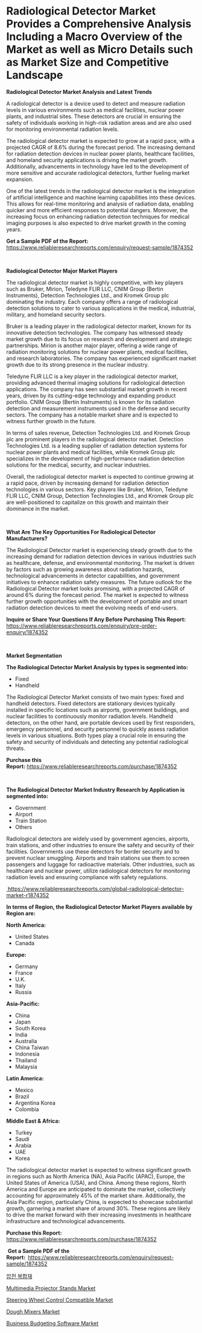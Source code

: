 <p><h1>Radiological Detector Market Provides a Comprehensive Analysis Including a Macro Overview of the Market as well as Micro Details such as Market Size and Competitive Landscape</h1></p><p><strong>Radiological Detector Market Analysis and Latest Trends</strong></p>
<p><p>A radiological detector is a device used to detect and measure radiation levels in various environments such as medical facilities, nuclear power plants, and industrial sites. These detectors are crucial in ensuring the safety of individuals working in high-risk radiation areas and are also used for monitoring environmental radiation levels.</p><p>The radiological detector market is expected to grow at a rapid pace, with a projected CAGR of 8.6% during the forecast period. The increasing demand for radiation detection devices in nuclear power plants, healthcare facilities, and homeland security applications is driving the market growth. Additionally, advancements in technology have led to the development of more sensitive and accurate radiological detectors, further fueling market expansion.</p><p>One of the latest trends in the radiological detector market is the integration of artificial intelligence and machine learning capabilities into these devices. This allows for real-time monitoring and analysis of radiation data, enabling quicker and more efficient responses to potential dangers. Moreover, the increasing focus on enhancing radiation detection techniques for medical imaging purposes is also expected to drive market growth in the coming years.</p></p>
<p><strong>Get a Sample PDF of the Report:&nbsp;</strong> <a href="https://www.reliableresearchreports.com/enquiry/request-sample/1874352">https://www.reliableresearchreports.com/enquiry/request-sample/1874352</a></p>
<p>&nbsp;</p>
<p><strong>Radiological Detector Major Market Players</strong></p>
<p><p>The radiological detector market is highly competitive, with key players such as Bruker, Mirion, Teledyne FLIR LLC, CNIM Group (Bertin Instruments), Detection Technologies Ltd., and Kromek Group plc dominating the industry. Each company offers a range of radiological detection solutions to cater to various applications in the medical, industrial, military, and homeland security sectors.</p><p>Bruker is a leading player in the radiological detector market, known for its innovative detection technologies. The company has witnessed steady market growth due to its focus on research and development and strategic partnerships. Mirion is another major player, offering a wide range of radiation monitoring solutions for nuclear power plants, medical facilities, and research laboratories. The company has experienced significant market growth due to its strong presence in the nuclear industry.</p><p>Teledyne FLIR LLC is a key player in the radiological detector market, providing advanced thermal imaging solutions for radiological detection applications. The company has seen substantial market growth in recent years, driven by its cutting-edge technology and expanding product portfolio. CNIM Group (Bertin Instruments) is known for its radiation detection and measurement instruments used in the defense and security sectors. The company has a notable market share and is expected to witness further growth in the future.</p><p>In terms of sales revenue, Detection Technologies Ltd. and Kromek Group plc are prominent players in the radiological detector market. Detection Technologies Ltd. is a leading supplier of radiation detection systems for nuclear power plants and medical facilities, while Kromek Group plc specializes in the development of high-performance radiation detection solutions for the medical, security, and nuclear industries.</p><p>Overall, the radiological detector market is expected to continue growing at a rapid pace, driven by increasing demand for radiation detection technologies in various sectors. Key players like Bruker, Mirion, Teledyne FLIR LLC, CNIM Group, Detection Technologies Ltd., and Kromek Group plc are well-positioned to capitalize on this growth and maintain their dominance in the market.</p></p>
<p>&nbsp;</p>
<p><strong>What Are The Key Opportunities For Radiological Detector Manufacturers?</strong></p>
<p><p>The Radiological Detector market is experiencing steady growth due to the increasing demand for radiation detection devices in various industries such as healthcare, defense, and environmental monitoring. The market is driven by factors such as growing awareness about radiation hazards, technological advancements in detector capabilities, and government initiatives to enhance radiation safety measures. The future outlook for the Radiological Detector market looks promising, with a projected CAGR of around 6% during the forecast period. The market is expected to witness further growth opportunities with the development of portable and smart radiation detection devices to meet the evolving needs of end-users.</p></p>
<p><strong>Inquire or Share Your Questions If Any Before Purchasing This Report:</strong> <a href="https://www.reliableresearchreports.com/enquiry/pre-order-enquiry/1874352">https://www.reliableresearchreports.com/enquiry/pre-order-enquiry/1874352</a></p>
<p>&nbsp;</p>
<p><strong>Market Segmentation</strong></p>
<p><strong>The Radiological Detector Market Analysis by types is segmented into:</strong></p>
<p><ul><li>Fixed</li><li>Handheld</li></ul></p>
<p><p>The Radiological Detector Market consists of two main types: fixed and handheld detectors. Fixed detectors are stationary devices typically installed in specific locations such as airports, government buildings, and nuclear facilities to continuously monitor radiation levels. Handheld detectors, on the other hand, are portable devices used by first responders, emergency personnel, and security personnel to quickly assess radiation levels in various situations. Both types play a crucial role in ensuring the safety and security of individuals and detecting any potential radiological threats.</p></p>
<p><strong>Purchase this Report:&nbsp;</strong><a href="https://www.reliableresearchreports.com/purchase/1874352">https://www.reliableresearchreports.com/purchase/1874352</a></p>
<p>&nbsp;</p>
<p><strong>The Radiological Detector Market Industry Research by Application is segmented into:</strong></p>
<p><ul><li>Government</li><li>Airport</li><li>Train Station</li><li>Others</li></ul></p>
<p><p>Radiological detectors are widely used by government agencies, airports, train stations, and other industries to ensure the safety and security of their facilities. Governments use these detectors for border security and to prevent nuclear smuggling. Airports and train stations use them to screen passengers and luggage for radioactive materials. Other industries, such as healthcare and nuclear power, utilize radiological detectors for monitoring radiation levels and ensuring compliance with safety regulations.</p></p>
<p><a href="https://www.reliableresearchreports.com/global-radiological-detector-market-r1874352">&nbsp;https://www.reliableresearchreports.com/global-radiological-detector-market-r1874352</a></p>
<p><strong>In terms of Region, the Radiological Detector Market Players available by Region are:</strong></p>
<p>
    <p> <strong> North America: </strong>
        <ul>
            <li>United States</li>
            <li>Canada</li>
        </ul>
        </p> 
    <p> <strong> Europe: </strong>
        <ul>
            <li>Germany</li>
            <li>France</li>
            <li>U.K.</li>
            <li>Italy</li>
            <li>Russia</li>
        </ul>
        </p> 
    <p> <strong> Asia-Pacific: </strong>
        <ul>
            <li>China</li>
            <li>Japan</li>
            <li>South Korea</li>
            <li>India</li>
            <li>Australia</li>
            <li>China Taiwan</li>
            <li>Indonesia</li>
            <li>Thailand</li>
            <li>Malaysia</li>
        </ul>
        </p> 
    <p> <strong> Latin America: </strong>
        <ul>
            <li>Mexico</li>
            <li>Brazil</li>
            <li>Argentina Korea</li>
            <li>Colombia</li>
        </ul>
        </p> 
    <p> <strong> Middle East & Africa: </strong>
        <ul>
            <li>Turkey</li>
            <li>Saudi</li>
            <li>Arabia</li>
            <li>UAE</li>
            <li>Korea</li>
        </ul>
    </p>
    </p>
<p><p>The radiological detector market is expected to witness significant growth in regions such as North America (NA), Asia Pacific (APAC), Europe, the United States of America (USA), and China. Among these regions, North America and Europe are anticipated to dominate the market, collectively accounting for approximately 45% of the market share. Additionally, the Asia Pacific region, particularly China, is expected to showcase substantial growth, garnering a market share of around 30%. These regions are likely to drive the market forward with their increasing investments in healthcare infrastructure and technological advancements.</p></p>
<p><strong>Purchase this Report: </strong><a href="https://www.reliableresearchreports.com/purchase/1874352">https://www.reliableresearchreports.com/purchase/1874352</a></p>
<p>&nbsp;<strong>Get a Sample PDF of the Report:&nbsp;&nbsp;</strong><a href="https://www.reliableresearchreports.com/enquiry/request-sample/1874352">https://www.reliableresearchreports.com/enquiry/request-sample/1874352</a></p>
<p><strong></strong></p>
<p><p><a href="https://github.com/TobyKub4685/Market-Research-Report-List-1/blob/main/972565833358.md">압전 복합재</a></p><p><a href="https://view.publitas.com/reportprime-1/multimedia-projector-stands-market-comprehensive-assessment-by-type-application-and-geography/">Multimedia Projector Stands Market</a></p><p><a href="https://view.publitas.com/reportprime-1/steering-wheel-control-compatible-market-insight-market-trends-growth-forecasted-from-2024-to-2031/">Steering Wheel Control Compatible Market</a></p><p><a href="https://github.com/AKSHATREPORTPRIME/Market-Research-Report-List-4/blob/main/dough-mixers-market.md">Dough Mixers Market</a></p><p><a href="https://circular-yam-9b9.notion.site/Business-Budgeting-Software-Market-Size-Market-Outlook-and-Market-Forecast-2024-to-2031-8bd33cb2b9d14d93a1f33203a6a9bcad">Business Budgeting Software Market</a></p></p>